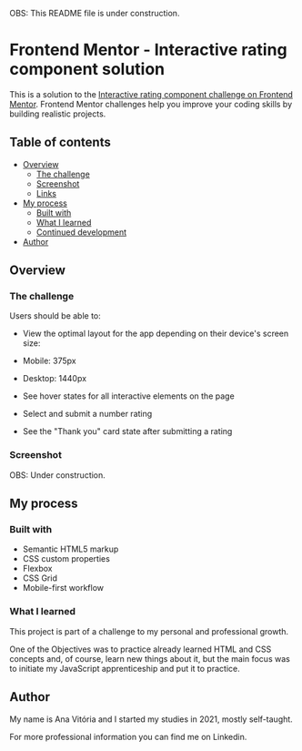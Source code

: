 OBS: This README file is under construction.

# Frontend Mentor - Interactive rating component solution

This is a solution to the [Interactive rating component challenge on Frontend Mentor](https://www.frontendmentor.io/challenges/interactive-rating-component-koxpeBUmI). Frontend Mentor challenges help you improve your coding skills by building realistic projects. 

## Table of contents

- [Overview](#overview)
  - [The challenge](#the-challenge)
  - [Screenshot](#screenshot)
  - [Links](#links)
- [My process](#my-process)
  - [Built with](#built-with)
  - [What I learned](#what-i-learned)
  - [Continued development](#continued-development)
- [Author](#author)


## Overview

### The challenge

Users should be able to:

- View the optimal layout for the app depending on their device's screen size: 
- Mobile: 375px
- Desktop: 1440px

- See hover states for all interactive elements on the page
- Select and submit a number rating
- See the "Thank you" card state after submitting a rating

### Screenshot
OBS: Under construction.

## My process

### Built with

- Semantic HTML5 markup
- CSS custom properties
- Flexbox
- CSS Grid
- Mobile-first workflow

### What I learned
This project is part of a challenge to my personal and professional growth.

One of the Objectives was to practice already learned HTML and CSS concepts and, of course, learn new things about it, but the main focus was to initiate my JavaScript apprenticeship and put it to practice.


## Author
My name is Ana Vitória and I started my studies in 2021, mostly self-taught.

For more professional information you can find me on Linkedin.

